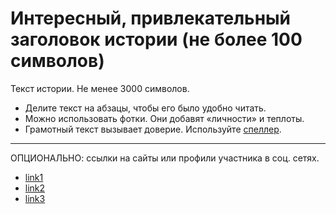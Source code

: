 # Интересный, привлекательный заголовок истории (не более 100 символов)

Текст истории. Не менее 3000 символов. 

- Делите текст на абзацы, чтобы его было удобно читать.
- Можно использовать фотки. Они добавят «личности» и теплоты.
- Грамотный текст вызывает доверие. Используйте [спеллер](https://tech.yandex.ru/speller/). 

---

ОПЦИОНАЛЬНО: ссылки на сайты или профили участника в соц. сетях.
- [link1](link1)
- [link2](link2)
- [link3](link3)
